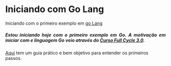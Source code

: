 # Iniciando com Go Lang
Iniciando com o primeiro exemplo em [go Lang](https://go.dev/)

<h5 style="text-align: justify;">
Estou iniciando hoje com o primeiro exemplo em Go. A motivação em iniciar com e linguagem Go veio através do <a href="https://fullcycle.com.br/">Curso Full Cycle 3.0</a>.
</h5>

[Aqui](https://blog.rocketseat.com.br/primeiros-passos-com-go/) tem um guia prático e bem objetivo para entender os primeiros passos.